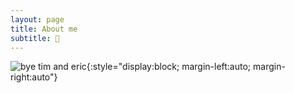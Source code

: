 ```yaml
---
layout: page
title: About me
subtitle: 👻
---
```


![bye tim and eric](https://jslandes.github.io/paf-514-website-example/assets/img/byetimanderic.gif){:style="display:block; margin-left:auto; margin-right:auto"}
